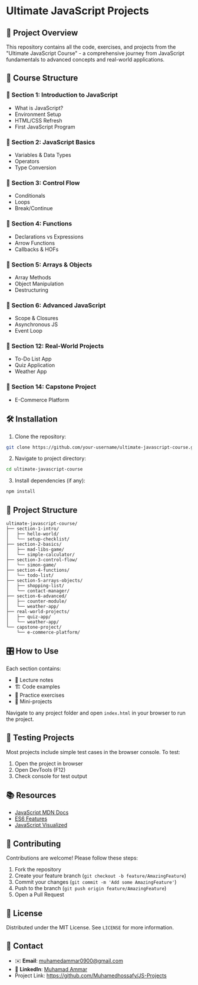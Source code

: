 # Ultimate JavaScript Projects 

## 📌 Project Overview
This repository contains all the code, exercises, and projects from the "Ultimate JavaScript Course" - a comprehensive journey from JavaScript fundamentals to advanced concepts and real-world applications.

## 🚀 Course Structure

### 🔵 Section 1: Introduction to JavaScript
- What is JavaScript?
- Environment Setup
- HTML/CSS Refresh
- First JavaScript Program

### 🔵 Section 2: JavaScript Basics
- Variables & Data Types
- Operators
- Type Conversion

### 🔵 Section 3: Control Flow
- Conditionals
- Loops
- Break/Continue

### 🔵 Section 4: Functions
- Declarations vs Expressions
- Arrow Functions
- Callbacks & HOFs

### 🔵 Section 5: Arrays & Objects
- Array Methods
- Object Manipulation
- Destructuring

### 🔵 Section 6: Advanced JavaScript
- Scope & Closures
- Asynchronous JS
- Event Loop

### 🔵 Section 12: Real-World Projects
- To-Do List App
- Quiz Application
- Weather App

### 🔵 Section 14: Capstone Project
- E-Commerce Platform

## 🛠️ Installation

1. Clone the repository:
```bash
git clone https://github.com/your-username/ultimate-javascript-course.git
```

2. Navigate to project directory:
```bash
cd ultimate-javascript-course
```

3. Install dependencies (if any):
```bash
npm install
```

## 📂 Project Structure

```
ultimate-javascript-course/
├── section-1-intro/
│   ├── hello-world/
│   └── setup-checklist/
├── section-2-basics/
│   ├── mad-libs-game/
│   └── simple-calculator/
├── section-3-control-flow/
│   └── simon-game/
├── section-4-functions/
│   └── todo-list/
├── section-5-arrays-objects/
│   ├── shopping-list/
│   └── contact-manager/
├── section-6-advanced/
│   ├── counter-module/
│   └── weather-app/
├── real-world-projects/
│   ├── quiz-app/
│   └── weather-app/
└── capstone-project/
    └── e-commerce-platform/
```

## 🎛️ How to Use

Each section contains:
- 📝 Lecture notes
- 🏗️ Code examples
- 🧩 Practice exercises
- 🎯 Mini-projects

Navigate to any project folder and open `index.html` in your browser to run the project.

## 🧪 Testing Projects

Most projects include simple test cases in the browser console. To test:

1. Open the project in browser
2. Open DevTools (F12)
3. Check console for test output

## 📚 Resources

- [JavaScript MDN Docs](https://developer.mozilla.org/en-US/docs/Web/JavaScript)
- [ES6 Features](https://es6-features.org)
- [JavaScript Visualized](https://dev.to/lydiahallie/javascript-visualized-series)

## 🤝 Contributing

Contributions are welcome! Please follow these steps:

1. Fork the repository
2. Create your feature branch (`git checkout -b feature/AmazingFeature`)
3. Commit your changes (`git commit -m 'Add some AmazingFeature'`)
4. Push to the branch (`git push origin feature/AmazingFeature`)
5. Open a Pull Request

## 📜 License

Distributed under the MIT License. See `LICENSE` for more information.

## 📧 Contact
- ✉️ **Email**: [muhamedammar0900@gmail.com](mailto:muhamedammar0900@gmail.com)  
- 🔗 **LinkedIn**: [Muhamad Ammar](https://www.linkedin.com/in/muhamad-ammar-18b427306)
- Project Link: https://github.com/Muhamedhossafy/JS-Projects

